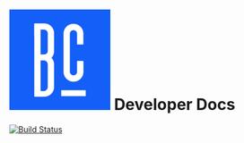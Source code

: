 ![Logo](/docs/img/bc_logo.png) Developer Docs
=============

[![Build Status](https://travis-ci.org/bluecadet/devel-docs.png)](https://travis-ci.org/bluecadet/devel-docs)




